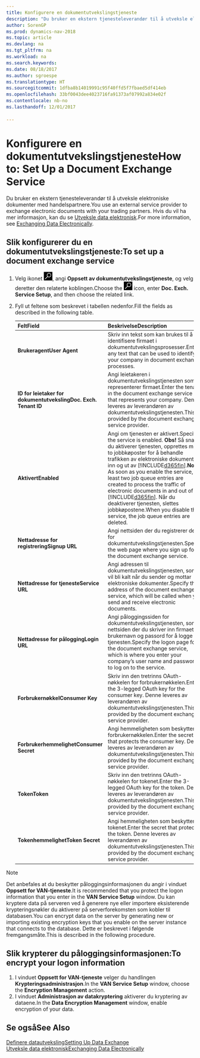 ```yaml
---
title: Konfigurere en dokumentutvekslingstjeneste
description: "Du bruker en ekstern tjenesteleverandør til å utveksle elektroniske dokumenter med handelspartnere."
author: SorenGP
ms.prod: dynamics-nav-2018
ms.topic: article
ms.devlang: na
ms.tgt_pltfrm: na
ms.workload: na
ms.search.keywords: 
ms.date: 08/18/2017
ms.author: sgroespe
ms.translationtype: HT
ms.sourcegitcommit: 1dfba8b14019991c95f40ffd5f7fbaed5df414eb
ms.openlocfilehash: 33bf0043dee4023716fa91373af07992a834e02f
ms.contentlocale: nb-no
ms.lasthandoff: 12/01/2017

---
```

# <a name="how-to-set-up-a-document-exchange-service"></a><span data-ttu-id="cfc3e-103">Konfigurere en dokumentutvekslingstjeneste</span><span class="sxs-lookup"><span data-stu-id="cfc3e-103">How to: Set Up a Document Exchange Service</span></span>
<span data-ttu-id="cfc3e-104">Du bruker en ekstern tjenesteleverandør til å utveksle elektroniske dokumenter med handelspartnere.</span><span class="sxs-lookup"><span data-stu-id="cfc3e-104">You use an external service provider to exchange electronic documents with your trading partners.</span></span> <span data-ttu-id="cfc3e-105">Hvis du vil ha mer informasjon, kan du se [Utveksle data elektronisk](across-data-exchange.md).</span><span class="sxs-lookup"><span data-stu-id="cfc3e-105">For more information, see [Exchanging Data Electronically](across-data-exchange.md).</span></span>  

## <a name="to-set-up-a-document-exchange-service"></a><span data-ttu-id="cfc3e-106">Slik konfigurerer du en dokumentutvekslingstjeneste:</span><span class="sxs-lookup"><span data-stu-id="cfc3e-106">To set up a document exchange service</span></span>  
1. <span data-ttu-id="cfc3e-107">Velg ikonet ![Søk etter side eller rapport](media/ui-search/search_small.png "Søk etter side eller rapport"), angi **Oppsett av dokumentutvekslingstjeneste**, og velg deretter den relaterte koblingen.</span><span class="sxs-lookup"><span data-stu-id="cfc3e-107">Choose the ![Search for Page or Report](media/ui-search/search_small.png "Search for Page or Report icon") icon, enter **Doc. Exch. Service Setup**, and then choose the related link.</span></span>  
2. <span data-ttu-id="cfc3e-108">Fyll ut feltene som beskrevet i tabellen nedenfor.</span><span class="sxs-lookup"><span data-stu-id="cfc3e-108">Fill the fields as described in the following table.</span></span>  

    |<span data-ttu-id="cfc3e-109">Felt</span><span class="sxs-lookup"><span data-stu-id="cfc3e-109">Field</span></span>|<span data-ttu-id="cfc3e-110">Beskrivelse</span><span class="sxs-lookup"><span data-stu-id="cfc3e-110">Description</span></span>|  
    |---------------------------------|---------------------------------------|  
    |<span data-ttu-id="cfc3e-111">**Brukeragent**</span><span class="sxs-lookup"><span data-stu-id="cfc3e-111">**User Agent**</span></span>|<span data-ttu-id="cfc3e-112">Skriv inn tekst som kan brukes til å identifisere firmaet i dokumentutvekslingsprosesser.</span><span class="sxs-lookup"><span data-stu-id="cfc3e-112">Enter any text that can be used to identify your company in document exchange processes.</span></span>|  
    |<span data-ttu-id="cfc3e-113">**ID for leietaker for dokumentutveksling**</span><span class="sxs-lookup"><span data-stu-id="cfc3e-113">**Doc. Exch. Tenant ID**</span></span>|<span data-ttu-id="cfc3e-114">Angi leietakeren i dokumentutvekslingstjenesten som representerer firmaet.</span><span class="sxs-lookup"><span data-stu-id="cfc3e-114">Enter the tenant in the document exchange service that represents your company.</span></span> <span data-ttu-id="cfc3e-115">Denne leveres av leverandøren av dokumentutvekslingstjenesten.</span><span class="sxs-lookup"><span data-stu-id="cfc3e-115">This is provided by the document exchange service provider.</span></span>|  
    |<span data-ttu-id="cfc3e-116">**Aktivert**</span><span class="sxs-lookup"><span data-stu-id="cfc3e-116">**Enabled**</span></span>|<span data-ttu-id="cfc3e-117">Angi om tjenesten er aktivert.</span><span class="sxs-lookup"><span data-stu-id="cfc3e-117">Specify if the service is enabled.</span></span> <span data-ttu-id="cfc3e-118">**Obs!** Så snart du aktiverer tjenesten, opprettes minst to jobbkøposter for å behandle trafikken av elektroniske dokumenter inn og ut av [!INCLUDE[d365fin](includes/d365fin_md.md)].</span><span class="sxs-lookup"><span data-stu-id="cfc3e-118">**Note:**  As soon as you enable the service, at least two job queue entries are created to process the traffic of electronic documents in and out of [!INCLUDE[d365fin](includes/d365fin_md.md)].</span></span> <span data-ttu-id="cfc3e-119">Når du deaktiverer tjenesten, slettes jobbkøpostene.</span><span class="sxs-lookup"><span data-stu-id="cfc3e-119">When you disable the service, the job queue entries are deleted.</span></span>|  
    |<span data-ttu-id="cfc3e-120">**Nettadresse for registrering**</span><span class="sxs-lookup"><span data-stu-id="cfc3e-120">**Signup URL**</span></span>|<span data-ttu-id="cfc3e-121">Angi nettsiden der du registrerer deg for dokumentutvekslingstjenesten.</span><span class="sxs-lookup"><span data-stu-id="cfc3e-121">Specify the web page where you sign up for the document exchange service.</span></span>|  
    |<span data-ttu-id="cfc3e-122">**Nettadresse for tjeneste**</span><span class="sxs-lookup"><span data-stu-id="cfc3e-122">**Service URL**</span></span>|<span data-ttu-id="cfc3e-123">Angi adressen til dokumentutvekslingstjenesten, som vil bli kalt når du sender og mottar elektroniske dokumenter.</span><span class="sxs-lookup"><span data-stu-id="cfc3e-123">Specify the address of the document exchange service, which will be called when you send and receive electronic documents.</span></span>|  
    |<span data-ttu-id="cfc3e-124">**Nettadresse for pålogging**</span><span class="sxs-lookup"><span data-stu-id="cfc3e-124">**Login URL**</span></span>|<span data-ttu-id="cfc3e-125">Angi påloggingssiden for dokumentutvekslingstjenesten, som er nettsiden der du skriver inn firmaets brukernavn og passord for å logge på tjenesten.</span><span class="sxs-lookup"><span data-stu-id="cfc3e-125">Specify the logon page for the document exchange service, which is where you enter your company’s user name and password to log on to the service.</span></span>|  
    |<span data-ttu-id="cfc3e-126">**Forbrukernøkkel**</span><span class="sxs-lookup"><span data-stu-id="cfc3e-126">**Consumer Key**</span></span>|<span data-ttu-id="cfc3e-127">Skriv inn den tretrinns OAuth-nøkkelen for forbrukernøkkelen.</span><span class="sxs-lookup"><span data-stu-id="cfc3e-127">Enter the 3-legged OAuth key for the consumer key.</span></span> <span data-ttu-id="cfc3e-128">Denne leveres av leverandøren av dokumentutvekslingstjenesten.</span><span class="sxs-lookup"><span data-stu-id="cfc3e-128">This is provided by the document exchange service provider.</span></span>|  
    |<span data-ttu-id="cfc3e-129">**Forbrukerhemmelighet**</span><span class="sxs-lookup"><span data-stu-id="cfc3e-129">**Consumer Secret**</span></span>|<span data-ttu-id="cfc3e-130">Angi hemmeligheten som beskytter forbrukernøkkelen.</span><span class="sxs-lookup"><span data-stu-id="cfc3e-130">Enter the secret that protects the consumer key.</span></span> <span data-ttu-id="cfc3e-131">Denne leveres av leverandøren av dokumentutvekslingstjenesten.</span><span class="sxs-lookup"><span data-stu-id="cfc3e-131">This is provided by the document exchange service provider.</span></span>|  
    |<span data-ttu-id="cfc3e-132">**Token**</span><span class="sxs-lookup"><span data-stu-id="cfc3e-132">**Token**</span></span>|<span data-ttu-id="cfc3e-133">Skriv inn den tretrinns OAuth-nøkkelen for tokenet.</span><span class="sxs-lookup"><span data-stu-id="cfc3e-133">Enter the 3-legged OAuth key for the token.</span></span> <span data-ttu-id="cfc3e-134">Denne leveres av leverandøren av dokumentutvekslingstjenesten.</span><span class="sxs-lookup"><span data-stu-id="cfc3e-134">This is provided by the document exchange service provider.</span></span>|  
    |<span data-ttu-id="cfc3e-135">**Tokenhemmelighet**</span><span class="sxs-lookup"><span data-stu-id="cfc3e-135">**Token Secret**</span></span>|<span data-ttu-id="cfc3e-136">Angi hemmeligheten som beskytter tokenet.</span><span class="sxs-lookup"><span data-stu-id="cfc3e-136">Enter the secret that protects the token.</span></span> <span data-ttu-id="cfc3e-137">Denne leveres av leverandøren av dokumentutvekslingstjenesten.</span><span class="sxs-lookup"><span data-stu-id="cfc3e-137">This is provided by the document exchange service provider.</span></span>|  

> [!NOTE]  
>  <span data-ttu-id="cfc3e-138">Det anbefales at du beskytter påloggingsinformasjonen du angir i vinduet **Oppsett for VAN-tjeneste**.</span><span class="sxs-lookup"><span data-stu-id="cfc3e-138">It is recommended that you protect the logon information that you enter in the **VAN Service Setup** window.</span></span> <span data-ttu-id="cfc3e-139">Du kan kryptere data på serveren ved å generere nye eller importere eksisterende krypteringsnøkler du aktiverer på serverforekomsten som kobler til databasen.</span><span class="sxs-lookup"><span data-stu-id="cfc3e-139">You can encrypt data on the server by generating new or importing existing encryption keys that you enable on the server instance that connects to the database.</span></span> <span data-ttu-id="cfc3e-140">Dette er beskrevet i følgende fremgangsmåte.</span><span class="sxs-lookup"><span data-stu-id="cfc3e-140">This is described in the following procedure.</span></span>  

## <a name="to-encrypt-your-logon-information"></a><span data-ttu-id="cfc3e-141">Slik krypterer du påloggingsinformasjonen:</span><span class="sxs-lookup"><span data-stu-id="cfc3e-141">To encrypt your logon information</span></span>  
1. <span data-ttu-id="cfc3e-142">I vinduet **Oppsett for VAN-tjeneste** velger du handlingen **Krypteringsadministrasjon**.</span><span class="sxs-lookup"><span data-stu-id="cfc3e-142">In the **VAN Service Setup** window, choose the **Encryption Management** action.</span></span>  
2. <span data-ttu-id="cfc3e-143">I vinduet **Administrasjon av datakryptering** aktiverer du kryptering av dataene.</span><span class="sxs-lookup"><span data-stu-id="cfc3e-143">In the **Data Encryption Management** window, enable encryption of your data.</span></span> <!--For more information, see [Manage Data Encryption](../manage-data-encryption.md).-->  

## <a name="see-also"></a><span data-ttu-id="cfc3e-144">Se også</span><span class="sxs-lookup"><span data-stu-id="cfc3e-144">See Also</span></span>  
[<span data-ttu-id="cfc3e-145">Definere datautveksling</span><span class="sxs-lookup"><span data-stu-id="cfc3e-145">Setting Up Data Exchange</span></span>](across-set-up-data-exchange.md)  
[<span data-ttu-id="cfc3e-146">Utveksle data elektronisk</span><span class="sxs-lookup"><span data-stu-id="cfc3e-146">Exchanging Data Electronically</span></span>](across-data-exchange.md)


